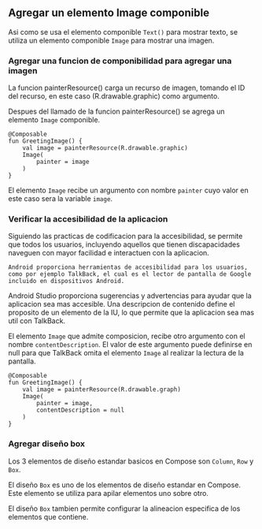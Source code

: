 ## Agregar un elemento Image componible

Asi como se usa el elemento componible `Text()` para mostrar texto, se utiliza un elemento componible `Image` para mostrar una imagen.

### Agregar una funcion de componibilidad para agregar una imagen

La funcion painterResource() carga un recurso de imagen, tomando el ID del recurso, en este caso (R.drawable.graphic) como argumento.

Despues del llamado de la funcion painterResource() se agrega un elemento `Image` componible.

    @Composable
    fun GreetingImage() {
        val image = painterResource(R.drawable.graphic)
        Image(
            painter = image
        )
    }

El elemento `Image` recibe un argumento con nombre `painter` cuyo valor en este caso sera la variable `image`.

### Verificar la accesibilidad de la aplicacion

Siguiendo las practicas de codificacion para la accesibilidad, se permite que todos los usuarios, incluyendo aquellos que tienen discapacidades naveguen con mayor facilidad e interactuen con la aplicacion.

    Android proporciona herramientas de accesibilidad para los usuarios, como por ejemplo TalkBack, el cual es el lector de pantalla de Google incluido en dispositivos Android.

Android Studio proporciona sugerencias y advertencias para ayudar que la aplicacion sea mas accesible. Una descripcion de contenido define el proposito de un elemento de la IU, lo que permite que la aplicacion sea mas util con TalkBack.

El elemento `Image` que admite composicion, recibe otro argumento con el nombre `contentDescription`. El valor de este argumento puede definirse en null para que TalkBack omita el elemento `Image` al realizar la lectura de la pantalla.

    @Composable
    fun GreetingImage() {
        val image = painterResource(R.drawable.graph)
        Image(
            painter = image,
            contentDescription = null
        )
    }

### Agregar diseño box

Los 3 elementos de diseño estandar basicos en Compose son `Column`, `Row` y `Box`.

El diseño `Box` es uno de los elementos de diseño estandar en Compose. Este elemento se utiliza para apilar elementos uno sobre otro.

El diseño `Box` tambien permite configurar la alineacion especifica de los elementos que contiene.